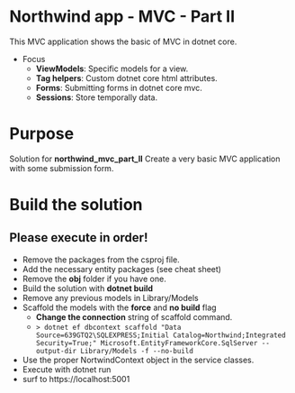 # Northwind app - MVC - Part II
This MVC application shows the basic of MVC in dotnet core.
  - Focus
    - **ViewModels**: Specific models for a view.
    - **Tag helpers**: Custom dotnet core html attributes.
    - **Forms**: Submitting forms in dotnet core mvc.
    - **Sessions**: Store temporally data.

# Purpose
Solution for **northwind_mvc_part_II**
Create a very basic MVC application with some submission form.

# Build the solution
## Please execute in order!
  - Remove the packages from the csproj file.
  - Add the necessary entity packages (see cheat sheet)
  - Remove the **obj** folder if you have one.
  - Build the solution with **dotnet build**
  - Remove any previous models in Library/Models
  - Scaffold the models with the **force** and **no build** flag
    - **Change the connection** string of scaffold command.
    -   ```> dotnet ef dbcontext scaffold "Data Source=639GTQ2\SQLEXPRESS;Initial Catalog=Northwind;Integrated Security=True;" Microsoft.EntityFrameworkCore.SqlServer --output-dir Library/Models -f --no-build```
  - Use the proper NortwindContext object in the service classes.
  - Execute with dotnet run
  - surf to https://localhost:5001